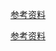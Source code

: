 [参考资料](https://zhaohongwei978.github.io/about/basics/dsBridge.html#%E9%80%9A%E4%BF%A1%E6%96%B9%E5%BC%8F)

[参考资料](https://lq782655835.github.io/blogs/)
